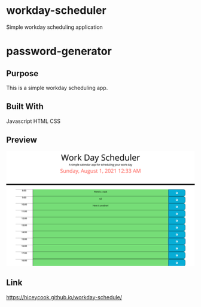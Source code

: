 # workday-scheduler
Simple workday scheduling application


# password-generator


## Purpose
This is a simple workday scheduling app. 

## Built With
Javascript
HTML
CSS

## Preview
![Screenshot](assets/WorkdaySchedule.png)

## Link
https://hiceycook.github.io/workday-schedule/

